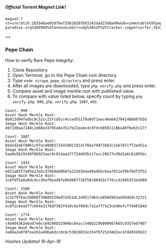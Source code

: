 


##### Official Torrent Magnet Link!
````
magnet:?xt=urn:btih:103546ae03d7bef3561028fb83342dad23d8a49e&dn=immutable%5Fpepechain.zip&tr=udp%3A%2F%2Fexplodie.org%3A6969%2Fannounce&tr=udp%3A%2F%2Ftracker.opentrackr.org%3A1337%2Fannounce&tr=udp%3A%2F%2Ftracker.leechers-paradise.org%3A6969%2Fannounce&tr=udp%3A%2F%2Ftracker.coppersurfer.tk%3A6969%2Fannounce
````

==

### Pepe Chain

How to verify Rare Pepe integrity:

1. Clone Repository.
2. Open Terminal, go to the Pepe Chain root directory.
3. Type ```node scrape_pepe_directory``` and press enter.
4. After all images are downloaded, type ```php verify.php``` and press enter.
5. Compare asset and image merkle root with published value.  
6. To compare with value listed below, specify count by typing ```php verify.php 999```, ```php verify.php 1007```, etc.


````
Count: 999
Asset Hash Merkle Root: 8b013d94fedbc8c52cc25fcd5cc4cced55179a9df1eec46e042704148666fb5d
Image Hash Merkle Root: 407190aa7248c2d68ed3795e8e7b17b22ee4c4c9fdc60501118ba40fbeb3c177
````
````
Count: 1007
Asset Hash Merkle Root: 0da5d2e6f8061c97ac488837254180219141f66a79df3563c1eb787cff2ad51a
Image Hash Merkle Root: 5ae8e5619140f06923aec9c814aaa77f2dd43b11facc26b77e38d1a6c61095bc
````
````
Count: 1493
Asset Hash Merkle Root: e631a85f7e95e23a5cd79b9eb0b6fa222d1b4a46a4b5c6aa7911e59b78df3f52
Image Hash Merkle Root: 1c8fdf5a0a0dcdcc36af0ead8fe96498771bf58c8691bc77dcc42945353edd89
````
````
Count: 1500
Asset Hash Merkle Root: 1c3279fbac50080f3960015ded7a551dc1d4517d63ca8568963add9de9c32721
Image Hash Merkle Root: ec0f2c6ea577c664a3176d7302f419c4af99dc7a1aff7a13cb40efcffd49184d
````
````
Count: 1774
Asset Hash Merkle Root: c4d404362e6ad7e0cc69290b52904bc8eacc546b2296099667665c9357ed7407
Image Hash Merkle Root: 3a0ba2a9f0fea161a496abdccdc6c53816832e154f6f252d4d2ec47d49345b22
````

*Hashes Updated 16-Apr-18*
